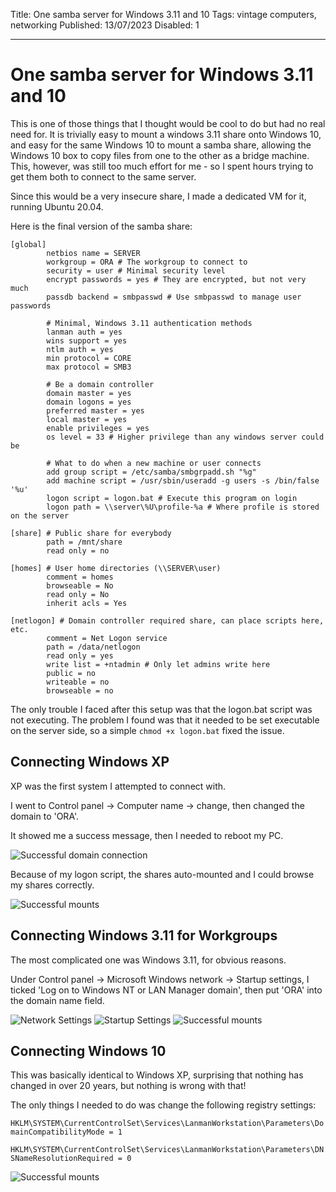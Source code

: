 Title: One samba server for Windows 3.11 and 10
Tags: vintage computers, networking
Published: 13/07/2023
Disabled: 1

---
# One samba server for Windows 3.11 and 10

This is one of those things that I thought would be cool to do but had no real need for. It is trivially easy to mount a windows 3.11 share onto Windows 10, and easy for the same Windows 10 to mount a samba share, allowing the Windows 10 box to copy files from one to the other as a bridge machine. This, however, was still too much effort for me - so I spent hours trying to get them both to connect to the same server.

Since this would be a very insecure share, I made a dedicated VM for it, running Ubuntu 20.04.

Here is the final version of the samba share:

	[global]
			netbios name = SERVER
			workgroup = ORA # The workgroup to connect to
			security = user # Minimal security level
			encrypt passwords = yes # They are encrypted, but not very much
			passdb backend = smbpasswd # Use smbpasswd to manage user passwords

			# Minimal, Windows 3.11 authentication methods
			lanman auth = yes
			wins support = yes
			ntlm auth = yes
			min protocol = CORE
			max protocol = SMB3

			# Be a domain controller
			domain master = yes
			domain logons = yes
			preferred master = yes
			local master = yes
			enable privileges = yes
			os level = 33 # Higher privilege than any windows server could be

			# What to do when a new machine or user connects
			add group script = /etc/samba/smbgrpadd.sh "%g"
			add machine script = /usr/sbin/useradd -g users -s /bin/false '%u'
			logon script = logon.bat # Execute this program on login
			logon path = \\server\%U\profile-%a # Where profile is stored on the server

	[share] # Public share for everybody
			path = /mnt/share
			read only = no

	[homes] # User home directories (\\SERVER\user)
			comment = homes
			browseable = No
			read only = No
			inherit acls = Yes

	[netlogon] # Domain controller required share, can place scripts here, etc.
			comment = Net Logon service
			path = /data/netlogon
			read only = yes
			write list = +ntadmin # Only let admins write here
			public = no
			writeable = no
			browseable = no


The only trouble I faced after this setup was that the logon.bat script was not executing. The problem I found was that it needed to be set executable on the server side, so a simple `chmod +x logon.bat` fixed the issue.

## Connecting Windows XP

XP was the first system I attempted to connect with.

I went to Control panel -> Computer name -> change, then changed the domain to 'ORA'.

It showed me a success message, then I needed to reboot my PC.

![Successful domain connection](static/images/vintage_samba/xp_domain_connected.PNG)

Because of my logon script, the shares auto-mounted and I could browse my shares correctly.

![Successful mounts](static/images/vintage_samba/xp_shares_connected.PNG)

## Connecting Windows 3.11 for Workgroups

The most complicated one was Windows 3.11, for obvious reasons.

Under Control panel -> Microsoft Windows network -> Startup settings, I ticked 'Log on to Windows NT or LAN Manager domain', then put 'ORA' into the domain name field.

![Network Settings](static/images/vintage_samba/31_network_settings.PNG)
![Startup Settings](static/images/vintage_samba/31_startup_settings.PNG)
![Successful mounts](static/images/vintage_samba/31_shares_connected.PNG)

## Connecting Windows 10

This was basically identical to Windows XP, surprising that nothing has changed in over 20 years, but nothing is wrong with that!

The only things I needed to do was change the following registry settings:

`HKLM\SYSTEM\CurrentControlSet\Services\LanmanWorkstation\Parameters\DomainCompatibilityMode = 1`

`HKLM\SYSTEM\CurrentControlSet\Services\LanmanWorkstation\Parameters\DNSNameResolutionRequired = 0`

![Successful mounts](static/images/vintage_samba/10_shares_connected.PNG)
